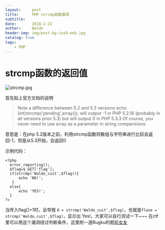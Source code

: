 ```yaml
---
layout:     post
title:      PHP strcmp函数漏洞
subtitle:   
date:       2018-2-22
author:     Waldo
header-img: img/post-bg-ios9-web.jpg
catalog: true
tags:
    - PHP
---
```


# strcmp函数的返回值
![strcmp.jpg](http://upload-images.jianshu.io/upload_images/7216746-1d0ac039e83286f6.jpg?imageMogr2/auto-orient/strip%7CimageView2/2/w/1240)

首先贴上官方文档的说明
> Note a difference between 5.2 and 5.3 versions
   echo (int)strcmp('pending',array());
   will output -1 in PHP 5.2.16 (probably in all versions prior 5.3)
   but will output 0 in PHP 5.3.3
   Of course, you never need to use array as a parameter in string comparisions.

意思是：在php 5.2版本之前，利用strcmp函数将数组与字符串进行比较会返回-1，但是从5.3开始，会返回0

示例代码：
```
<?php
  error_reporting();
  $flag=$_GET['flag'];
  if(strcmp('Waldo_cuit',$flag)){
      echo 'NO!';
   }
  else{
      echo 'YES!';
  }
?>
```
当传入flag[]=1时，会导致
```0 = strcmp('Waldo_cuit',$flag)```，也就是```flase = strcmp('Waldo_cuit',$flag)```，显示出 Yes!。大家可以自行测试一下~~~
在ctf里可以用这个漏洞绕过判断条件，这里附一道Bugku的题[前女友](http://47.93.190.246:49162/)

